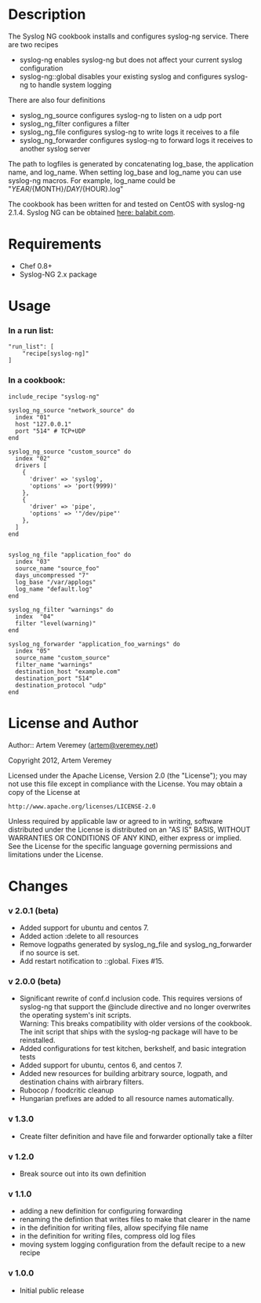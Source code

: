 Description
===========

The Syslog NG cookbook installs and configures syslog-ng service. There are two recipes

* syslog-ng enables syslog-ng but does not affect your current syslog configuration
* syslog-ng::global disables your existing syslog and configures syslog-ng to handle system logging

There are also four definitions

* syslog_ng_source configures syslog-ng to listen on a udp port
* syslog_ng_filter configures a filter
* syslog_ng_file configures syslog-ng to write logs it receives to a file
* syslog_ng_forwarder configures syslog-ng to forward logs it receives to another syslog server

The path to logfiles is generated by concatenating log_base, the application name, and log_name. When setting log_base and log_name you can use syslog-ng macros. For example, log_name could be "${YEAR}/${MONTH}/${DAY}/${HOUR}.log"

The cookbook has been written for and tested on CentOS with syslog-ng 2.1.4.
Syslog NG can be obtained [here: balabit.com](http://www.balabit.com/downloads/files?path=/syslog-ng/sources/2.1.4). 

Requirements
============

* Chef 0.8+
* Syslog-NG 2.x package

Usage
=====

### In a run list:
    "run_list": [
        "recipe[syslog-ng]"
    ]

### In a cookbook:
    include_recipe "syslog-ng"
    
    syslog_ng_source "network_source" do
      index "01"
      host "127.0.0.1"
      port "514" # TCP+UDP
    end

    syslog_ng_source "custom_source" do
      index "02"
      drivers [
        {
          'driver' => 'syslog',
          'options' => 'port(9999)'
        },
        {
          'driver' => 'pipe',
          'options' => '"/dev/pipe"'
        },
      ]
    end


    syslog_ng_file "application_foo" do
      index "03"
      source_name "source_foo"
      days_uncompressed "7"
      log_base "/var/applogs"
      log_name "default.log"
    end

    syslog_ng_filter "warnings" do
      index  "04"
      filter "level(warning)"
    end

    syslog_ng_forwarder "application_foo_warnings" do
      index "05"
      source_name "custom_source"
      filter_name "warnings"
      destination_host "example.com"
      destination_port "514"
      destination_protocol "udp"
    end


License and Author
==================

Author:: Artem Veremey (<artem@veremey.net>)

Copyright 2012, Artem Veremey

Licensed under the Apache License, Version 2.0 (the "License");
you may not use this file except in compliance with the License.
You may obtain a copy of the License at

    http://www.apache.org/licenses/LICENSE-2.0

Unless required by applicable law or agreed to in writing, software
distributed under the License is distributed on an "AS IS" BASIS,
WITHOUT WARRANTIES OR CONDITIONS OF ANY KIND, either express or implied.
See the License for the specific language governing permissions and
limitations under the License.

Changes
=======

### v 2.0.1 (beta)

* Added support for ubuntu and centos 7.
* Added action :delete to all resources
* Remove logpaths generated by syslog_ng_file and syslog_ng_forwarder if no source is set.
* Add restart notification to ::global.  Fixes #15.

### v 2.0.0 (beta)

* Significant rewrite of conf.d inclusion code.  This requires versions of syslog-ng that support the @include directive and no longer overwrites the operating system's init scripts.  
  Warning: This breaks compatibility with older versions of the cookbook.  The init script that ships with the syslog-ng package will have to be reinstalled.
* Added configurations for test kitchen, berkshelf, and basic integration tests
* Added support for ubuntu, centos 6, and centos 7.
* Added new resources for building arbitrary source, logpath, and destination chains with airbrary filters.
* Rubocop / foodcritic cleanup
* Hungarian prefixes are added to all resource names automatically.

### v 1.3.0

* Create filter definition and have file and forwarder optionally take a filter

### v 1.2.0

* Break source out into its own definition

### v 1.1.0

* adding a new definition for configuring forwarding
* renaming the defintion that writes files to make that clearer in the name
* in the definition for writing files, allow specifying file name
* in the definition for writing files, compress old log files
* moving system logging configuration from the default recipe to a new recipe


### v 1.0.0

* Initial public release

